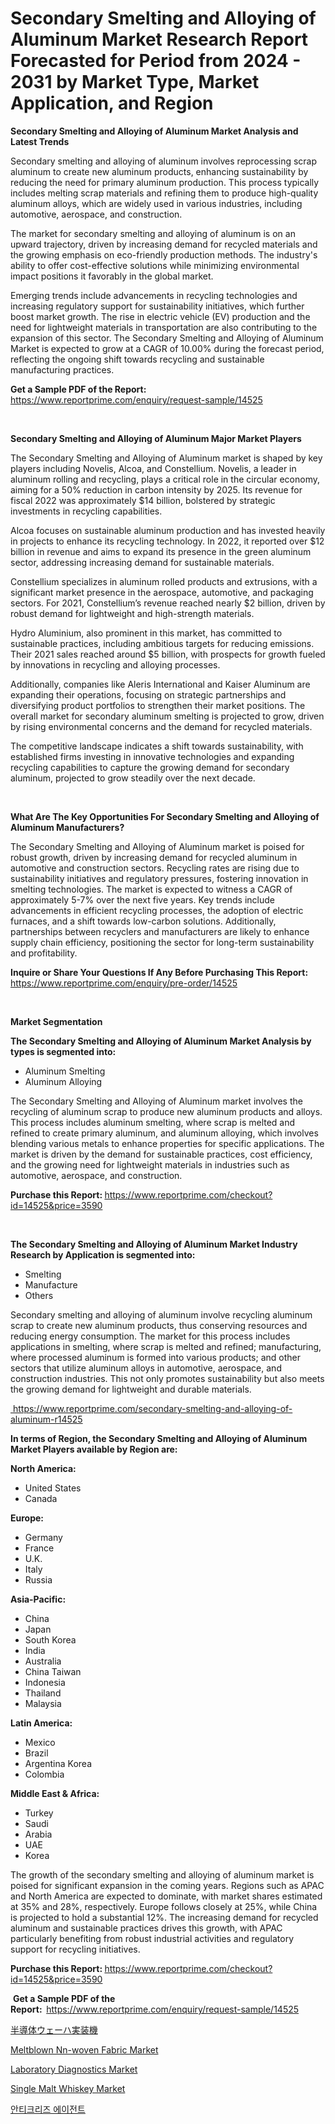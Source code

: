 <p><h1>Secondary Smelting and Alloying of Aluminum Market Research Report Forecasted for Period from 2024 -  2031 by Market Type, Market Application, and Region</h1></p><p><strong>Secondary Smelting and Alloying of Aluminum Market Analysis and Latest Trends</strong></p>
<p><p>Secondary smelting and alloying of aluminum involves reprocessing scrap aluminum to create new aluminum products, enhancing sustainability by reducing the need for primary aluminum production. This process typically includes melting scrap materials and refining them to produce high-quality aluminum alloys, which are widely used in various industries, including automotive, aerospace, and construction. </p><p>The market for secondary smelting and alloying of aluminum is on an upward trajectory, driven by increasing demand for recycled materials and the growing emphasis on eco-friendly production methods. The industry's ability to offer cost-effective solutions while minimizing environmental impact positions it favorably in the global market. </p><p>Emerging trends include advancements in recycling technologies and increasing regulatory support for sustainability initiatives, which further boost market growth. The rise in electric vehicle (EV) production and the need for lightweight materials in transportation are also contributing to the expansion of this sector. The Secondary Smelting and Alloying of Aluminum Market is expected to grow at a CAGR of 10.00% during the forecast period, reflecting the ongoing shift towards recycling and sustainable manufacturing practices.</p></p>
<p><strong>Get a Sample PDF of the Report:&nbsp;</strong> <a href="https://www.reportprime.com/enquiry/request-sample/14525">https://www.reportprime.com/enquiry/request-sample/14525</a></p>
<p>&nbsp;</p>
<p><strong>Secondary Smelting and Alloying of Aluminum Major Market Players</strong></p>
<p><p>The Secondary Smelting and Alloying of Aluminum market is shaped by key players including Novelis, Alcoa, and Constellium. Novelis, a leader in aluminum rolling and recycling, plays a critical role in the circular economy, aiming for a 50% reduction in carbon intensity by 2025. Its revenue for fiscal 2022 was approximately $14 billion, bolstered by strategic investments in recycling capabilities.</p><p>Alcoa focuses on sustainable aluminum production and has invested heavily in projects to enhance its recycling technology. In 2022, it reported over $12 billion in revenue and aims to expand its presence in the green aluminum sector, addressing increasing demand for sustainable materials.</p><p>Constellium specializes in aluminum rolled products and extrusions, with a significant market presence in the aerospace, automotive, and packaging sectors. For 2021, Constellium’s revenue reached nearly $2 billion, driven by robust demand for lightweight and high-strength materials.</p><p>Hydro Aluminium, also prominent in this market, has committed to sustainable practices, including ambitious targets for reducing emissions. Their 2021 sales reached around $5 billion, with prospects for growth fueled by innovations in recycling and alloying processes.</p><p>Additionally, companies like Aleris International and Kaiser Aluminum are expanding their operations, focusing on strategic partnerships and diversifying product portfolios to strengthen their market positions. The overall market for secondary aluminum smelting is projected to grow, driven by rising environmental concerns and the demand for recycled materials.</p><p>The competitive landscape indicates a shift towards sustainability, with established firms investing in innovative technologies and expanding recycling capabilities to capture the growing demand for secondary aluminum, projected to grow steadily over the next decade.</p></p>
<p>&nbsp;</p>
<p><strong>What Are The Key Opportunities For Secondary Smelting and Alloying of Aluminum Manufacturers?</strong></p>
<p><p>The Secondary Smelting and Alloying of Aluminum market is poised for robust growth, driven by increasing demand for recycled aluminum in automotive and construction sectors. Recycling rates are rising due to sustainability initiatives and regulatory pressures, fostering innovation in smelting technologies. The market is expected to witness a CAGR of approximately 5-7% over the next five years. Key trends include advancements in efficient recycling processes, the adoption of electric furnaces, and a shift towards low-carbon solutions. Additionally, partnerships between recyclers and manufacturers are likely to enhance supply chain efficiency, positioning the sector for long-term sustainability and profitability.</p></p>
<p><strong>Inquire or Share Your Questions If Any Before Purchasing This Report:</strong> <a href="https://www.reportprime.com/enquiry/pre-order/14525">https://www.reportprime.com/enquiry/pre-order/14525</a></p>
<p>&nbsp;</p>
<p><strong>Market Segmentation</strong></p>
<p><strong>The Secondary Smelting and Alloying of Aluminum Market Analysis by types is segmented into:</strong></p>
<p><ul><li>Aluminum Smelting</li><li>Aluminum Alloying</li></ul></p>
<p><p>The Secondary Smelting and Alloying of Aluminum market involves the recycling of aluminum scrap to produce new aluminum products and alloys. This process includes aluminum smelting, where scrap is melted and refined to create primary aluminum, and aluminum alloying, which involves blending various metals to enhance properties for specific applications. The market is driven by the demand for sustainable practices, cost efficiency, and the growing need for lightweight materials in industries such as automotive, aerospace, and construction.</p></p>
<p><strong>Purchase this Report:&nbsp;</strong><a href="https://www.reportprime.com/checkout?id=14525&price=3590">https://www.reportprime.com/checkout?id=14525&price=3590</a></p>
<p>&nbsp;</p>
<p><strong>The Secondary Smelting and Alloying of Aluminum Market Industry Research by Application is segmented into:</strong></p>
<p><ul><li>Smelting</li><li>Manufacture</li><li>Others</li></ul></p>
<p><p>Secondary smelting and alloying of aluminum involve recycling aluminum scrap to create new aluminum products, thus conserving resources and reducing energy consumption. The market for this process includes applications in smelting, where scrap is melted and refined; manufacturing, where processed aluminum is formed into various products; and other sectors that utilize aluminum alloys in automotive, aerospace, and construction industries. This not only promotes sustainability but also meets the growing demand for lightweight and durable materials.</p></p>
<p><a href="https://www.reportprime.com/secondary-smelting-and-alloying-of-aluminum-r14525">&nbsp;https://www.reportprime.com/secondary-smelting-and-alloying-of-aluminum-r14525</a></p>
<p><strong>In terms of Region, the Secondary Smelting and Alloying of Aluminum Market Players available by Region are:</strong></p>
<p>
    <p> <strong> North America: </strong>
        <ul>
            <li>United States</li>
            <li>Canada</li>
        </ul>
        </p> 
    <p> <strong> Europe: </strong>
        <ul>
            <li>Germany</li>
            <li>France</li>
            <li>U.K.</li>
            <li>Italy</li>
            <li>Russia</li>
        </ul>
        </p> 
    <p> <strong> Asia-Pacific: </strong>
        <ul>
            <li>China</li>
            <li>Japan</li>
            <li>South Korea</li>
            <li>India</li>
            <li>Australia</li>
            <li>China Taiwan</li>
            <li>Indonesia</li>
            <li>Thailand</li>
            <li>Malaysia</li>
        </ul>
        </p> 
    <p> <strong> Latin America: </strong>
        <ul>
            <li>Mexico</li>
            <li>Brazil</li>
            <li>Argentina Korea</li>
            <li>Colombia</li>
        </ul>
        </p> 
    <p> <strong> Middle East & Africa: </strong>
        <ul>
            <li>Turkey</li>
            <li>Saudi</li>
            <li>Arabia</li>
            <li>UAE</li>
            <li>Korea</li>
        </ul>
    </p>
    </p>
<p><p>The growth of the secondary smelting and alloying of aluminum market is poised for significant expansion in the coming years. Regions such as APAC and North America are expected to dominate, with market shares estimated at 35% and 28%, respectively. Europe follows closely at 25%, while China is projected to hold a substantial 12%. The increasing demand for recycled aluminum and sustainable practices drives this growth, with APAC particularly benefiting from robust industrial activities and regulatory support for recycling initiatives.</p></p>
<p><strong>Purchase this Report: </strong><a href="https://www.reportprime.com/checkout?id=14525&price=3590">https://www.reportprime.com/checkout?id=14525&price=3590</a></p>
<p>&nbsp;<strong>Get a Sample PDF of the Report:&nbsp;&nbsp;</strong><a href="https://www.reportprime.com/enquiry/request-sample/14525">https://www.reportprime.com/enquiry/request-sample/14525</a></p>
<p><strong></strong></p>
<p><p><a href="https://medium.com/@natkinneij6j/semiconductor-wafer-mounting-machine-market-%E3%81%AF-%E3%82%B3%E3%82%B9%E3%83%88%E7%AE%A1%E7%90%86%E3%81%A8%E5%8A%B9%E7%8E%87%E5%90%91%E4%B8%8A%E3%82%92%E5%84%AA%E5%85%88%E3%81%97%E3%81%BE%E3%81%99-%E3%81%95%E3%82%89%E3%81%AB-%E5%A0%B1%E5%91%8A%E6%9B%B8%E3%81%AF%E5%B8%82%E5%A0%B4%E3%81%AE%E9%9C%80%E8%A6%81%E9%9D%A2%E3%81%A8%E4%BE%9B%E7%B5%A6%E9%9D%A2%E3%81%AE%E4%B8%A1%E6%96%B9%E3%82%92%E3%82%AB%E3%83%90%E3%83%BC%E3%81%97%E3%81%A6%E3%81%84%E3%81%BE%E3%81%99-cd5a9b12ee8d">半導体ウェーハ実装機</a></p><p><a href="https://issuu.com/reportprime-2/docs/meltblown-nn-woven-fabric-market-si_479c6a8e69c654">Meltblown Nn-woven Fabric Market</a></p><p><a href="https://www.linkedin.com/pulse/laboratory-diagnostics-market-overview-regional-outlook-bdnwc?trackingId=nHWvyM%2BRREeM3U%2BbMnVVPA%3D%3D">Laboratory Diagnostics Market</a></p><p><a href="https://medium.com/@mariedawsonv3/future-insights-into-the-single-malt-whiskey-market-trends-and-regional-analysis-for-the-year-95a9beca957c">Single Malt Whiskey Market</a></p><p><a href="https://medium.com/@joehodytkiewicz980/%EC%84%B8%EA%B3%84-anticrease-agent-market-%EC%9D%80-2024%EC%97%90%EC%84%9C-2031%EB%A1%9C-%EC%97%B0%ED%8F%89%EA%B7%A0-%EC%A6%9D%EA%B0%80%EC%9C%A8%EC%9D%84-%EB%B3%B4%EC%9D%BC-%EA%B2%83%EC%9C%BC%EB%A1%9C-%EC%98%88%EC%83%81%EB%90%A9%EB%8B%88%EB%8B%A4-0ef72ab10de8">안티크리즈 에이전트</a></p></p>
